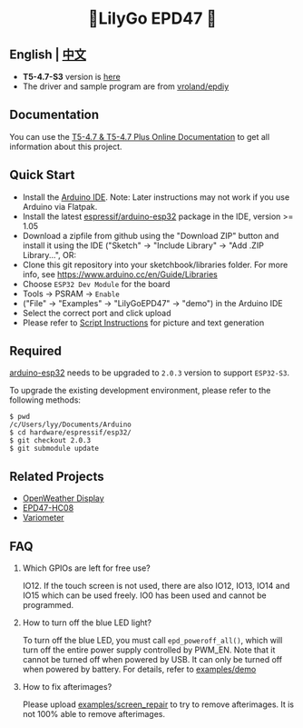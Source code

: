 <h1 align = "center">🌟LilyGo EPD47 🌟</h1>

## **English | [中文](./README_CN.MD)**
- **T5-4.7-S3** version is [here](https://github.com/Xinyuan-LilyGO/LilyGo-EPD47/tree/esp32s3)
- The driver and sample program are from [vroland/epdiy](https://github.com/vroland/epdiy)

## Documentation

You can use the [T5-4.7 & T5-4.7 Plus Online Documentation](https://t5-47-t5-47-plus.readthedocs.io/en/latest/) to get all information about this project.

## Quick Start

- Install the [Arduino IDE](https://www.arduino.cc/en/Main/Software). Note: Later instructions may not work if you use Arduino via Flatpak.
- Install the latest [espressif/arduino-esp32](https://github.com/espressif/arduino-esp32) package in the IDE, version >= 1.05
- Download a zipfile from github using the "Download ZIP" button and install it using the IDE ("Sketch" -> "Include Library" -> "Add .ZIP Library...", OR:
- Clone this git repository into your sketchbook/libraries folder. For more info, see https://www.arduino.cc/en/Guide/Libraries
- Choose `ESP32 Dev Module` for the board
- Tools -> PSRAM -> `Enable`
- ("File" -> "Examples" -> "LilyGoEPD47" -> "demo") in the Arduino IDE
- Select the correct port and click upload
- Please refer to [Script Instructions](./scripts/README.MD) for picture and text generation 

## Required

[arduino-esp32](https://github.com/espressif/arduino-esp32) needs to be upgraded to `2.0.3` version to support `ESP32-S3`.

To upgrade the existing development environment, please refer to the following methods:

```shell
$ pwd
/c/Users/lyy/Documents/Arduino
$ cd hardware/espressif/esp32/
$ git checkout 2.0.3
$ git submodule update
```

## Related Projects

- [OpenWeather Display](https://github.com/Xinyuan-LilyGO/LilyGo-EPD-4-7-OWM-Weather-Display.git)
- [EPD47-HC08](https://github.com/Xinyuan-LilyGO/EPD47-HC08.git)
- [Variometer](https://github.com/Oganisyan/Variometer-LilyGoEPD47)

## FAQ

1. Which GPIOs are left for free use?

    IO12.
    If the touch screen is not used, there are also IO12, IO13, IO14 and IO15 which can be used freely.
    IO0 has been used and cannot be programmed.

2. How to turn off the blue LED light?

    To turn off the blue LED, you must call `epd_poweroff_all()`, which will turn off the entire power supply controlled by PWM_EN. Note that it cannot be turned off when powered by USB. It can only be turned off when powered by battery. For details, refer to [examples/demo](./examples/demo)

3. How to fix afterimages?

    Please upload [examples/screen_repair](./examples/screen_repair) to try to remove afterimages.
    It is not 100% able to remove afterimages.
